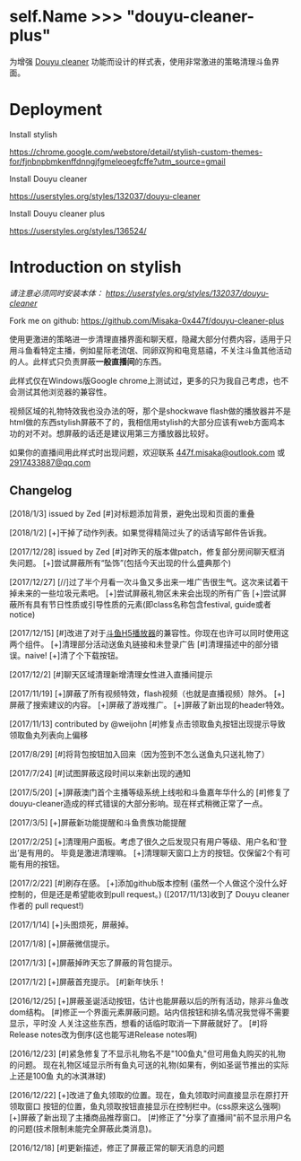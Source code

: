 # self.Name >>> "douyu-cleaner-plus"

为增强 [Douyu cleaner](https://github.com/weijohn/Douyu-Cleaner) 功能而设计的样式表，使用非常激进的策略清理斗鱼界面。

# Deployment

Install stylish

https://chrome.google.com/webstore/detail/stylish-custom-themes-for/fjnbnpbmkenffdnngjfgmeleoegfcffe?utm_source=gmail

Install Douyu cleaner

https://userstyles.org/styles/132037/douyu-cleaner

Install Douyu cleaner plus

https://userstyles.org/styles/136524/

# Introduction on stylish
<i>
请注意必须同时安装本体：
<a href="https://userstyles.org/styles/132037/douyu-cleaner">https://userstyles.org/styles/132037/douyu-cleaner</a>
</i>

Fork me on github:
https://github.com/Misaka-0x447f/douyu-cleaner-plus

使用更激进的策略进一步清理直播界面和聊天框，隐藏大部分付费内容，适用于只用斗鱼看特定主播，例如星际老流氓、同卵双狗和电竞慈禧，不关注斗鱼其他活动的人。此样式只负责屏蔽**一般直播间**的东西。

此样式仅在Windows版Google chrome上测试过，更多的只为我自己考虑，也不会测试其他浏览器的兼容性。

视频区域的礼物特效我也没办法的呀，那个是shockwave flash做的播放器并不是html做的东西stylish屏蔽不了的，我相信用stylish的大部分应该有web方面鸡本功的对不对。想屏蔽的话还是建议用第三方播放器比较好。

如果你的直播间用此样式时出现问题，欢迎联系 447f.misaka@outlook.com 或 2917433887@qq.com

## Changelog
[2018/1/3] issued by Zed
[#]对标题添加背景，避免出现和页面的重叠

[2018/1/2]
[+]干掉了动作列表。如果觉得精简过头了的话请写邮件告诉我。

[2017/12/28] issued by Zed
[#]对昨天的版本做patch，修复部分房间聊天框消失问题。
[+]尝试屏蔽所有“坠饰”(包括今天出现的什么盛典那个)

[2017/12/27]
[//]过了半个月看一次斗鱼又多出来一堆广告很生气。这次来试着干掉未来的一些垃圾元素吧。
[+]尝试屏蔽礼物区未来会出现的所有广告
[+]尝试屏蔽所有具有节日性质或引导性质的元素(即class名称包含festival, guide或者notice)

[2017/12/15]
[#]改进了对于<a href="https://chrome.google.com/webstore/detail/hbocinidadgpnbcamhjgfbgiebhpnmfj">斗鱼H5播放器</a>的兼容性。你现在也许可以同时使用这两个组件。
[+]清理部分活动送鱼丸链接和未登录广告
[#]清理描述中的部分错误。naive!
[+]清了个下载按钮。

[2017/12/2]
[#]聊天区域清理新增清理女性进入直播间提示

[2017/11/19]
[+]屏蔽了所有视频特效，flash视频（也就是直播视频）除外。
[+]屏蔽了搜索建议的内容。
[+]屏蔽了游戏推广。
[+]屏蔽了新出现的header特效。

[2017/11/13] contributed by @weijohn
[#]修复点击领取鱼丸按钮出现提示导致领取鱼丸列表向上偏移

[2017/8/29]
[#]将背包按钮加入回来（因为签到不怎么送鱼丸只送礼物了）

[2017/7/24]
[#]试图屏蔽这段时间以来新出现的通知

[2017/5/20]
[+]屏蔽澳门首个主播等级系统上线啦和斗鱼嘉年华什么的
[#]修复了douyu-cleaner造成的样式错误的大部分影响。现在样式稍微正常了一点。

[2017/3/5]
[+]屏蔽新功能提醒和斗鱼贵族功能提醒

[2017/2/25]
[+]清理用户面板。考虑了很久之后发现只有用户等级、用户名和‘登出’是有用的。
   毕竟是激进清理嘛。
[+]清理聊天窗口上方的按钮。仅保留2个有可能有用的按钮。

[2017/2/22]
[#]刷存在感。
[+]添加github版本控制
   (虽然一个人做这个没什么好控制的，但是还是希望能收到pull request。)
   ([2017/11/13]收到了 Douyu cleaner 作者的 pull request!)

[2017/1/14]
[+]头图烦死，屏蔽掉。

[2017/1/8]
[+]屏蔽微信提示。

[2017/1/3]
[+]屏蔽掉昨天忘了屏蔽的背包提示。

[2017/1/2]
[+]屏蔽首充提示。
[#]新年快乐！

[2016/12/25]
[+]屏蔽圣诞活动按钮，估计也能屏蔽以后的所有活动，除非斗鱼改dom结构。
[#]修正一个界面元素屏蔽问题。站内信按钮和排名情况我觉得不需要显示，平时没
人关注这些东西，想看的话临时取消一下屏蔽就好了。
[#]将Release notes改为倒序(这也能写进Release notes啊)

[2016/12/23]
[#]紧急修复了不显示礼物名不是"100鱼丸"但可用鱼丸购买的礼物的问题。
现在礼物区域显示所有鱼丸可送的礼物(如果有，例如圣诞节推出的实际上还是100鱼
丸的冰淇淋球)

[2016/12/22]
[+]改进了鱼丸领取的位置。现在，鱼丸领取时间直接显示在原打开领取窗口
按钮的位置，鱼丸领取按钮直接显示在控制栏中。(css原来这么强啊)
[+]屏蔽了新出现了主播商品推荐窗口。
[#]修正了"分享了直播间"前不显示用户名的问题(技术限制未能完全屏蔽此类消息)。

[2016/12/18]
[#]更新描述，修正了屏蔽正常的聊天消息的问题
